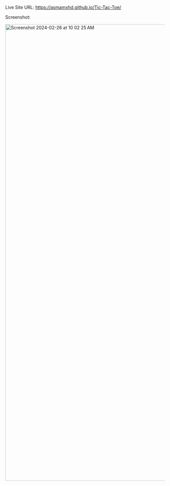 Live Site URL: https://asmamxhd.github.io/Tic-Tac-Toe/

Screenshot:

<img width="1440" alt="Screenshot 2024-02-26 at 10 02 25 AM" src="https://github.com/AsmaMxhd/Tic-Tac-Toe/assets/154555947/bdea8cb3-fac1-4c1f-9c4c-384c34f4f524">
